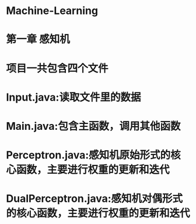 # Machine-Learning
# 第一章 感知机
# 项目一共包含四个文件
# Input.java:读取文件里的数据
# Main.java:包含主函数，调用其他函数
# Perceptron.java:感知机原始形式的核心函数，主要进行权重的更新和迭代
# DualPerceptron.java:感知机对偶形式的核心函数，主要进行权重的更新和迭代
